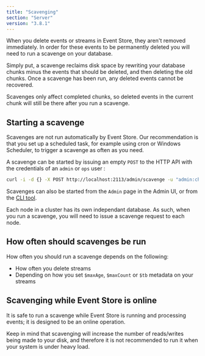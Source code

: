 ```yaml
---
title: "Scavenging"
section: "Server"
version: "3.8.1"
---
```


When you delete events or streams in Event Store, they aren't removed immediately. In order for these events to be permanently deleted you will need to run a scavenge on your database.

Simply put, a scavenge reclaims disk space by rewriting your database chunks minus the events that should be deleted, and then deleting the old chunks. Once a scavenge has been run, any deleted events cannot be recovered.

<span class="note">
Scavenges only affect completed chunks, so deleted events in the current chunk will still be there after you run a scavenge.
</span>

## Starting a scavenge

Scavenges are not run automatically by Event Store. Our recommendation is that you set up a scheduled task, for example using cron or Windows Scheduler, to trigger a scavenge as often as you need.

A scavenge can be started by issuing an empty `POST` to the HTTP API with the credentials of an `admin` or `ops` user :

```bash
curl -i -d {} -X POST http://localhost:2113/admin/scavenge -u "admin:changeit"
```

Scavenges can also be started from the `Admin` page in the Admin UI, or from the [CLI tool](/escli/{{page.version}}/).

<span class="note--warning">
Each node in a cluster has its own independant database. As such, when you run a scavenge, you will need to issue a scavenge request to each node.
</span>

## How often should scavenges be run

How often you should run a scavenge depends on the following:

- How often you delete streams
- Depending on how you set `$maxAge`, `$maxCount` or `$tb` metadata on your streams

## Scavenging while Event Store is online

It is safe to run a scavenge while Event Store is running and processing events; it is designed to be an online operation.

Keep in mind that scavenging will increase the number of reads/writes being made to your disk, and therefore it is not recommended to run it when your system is under heavy load.
